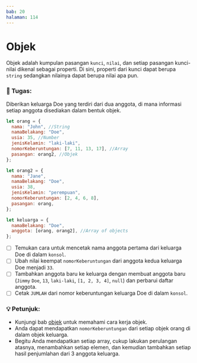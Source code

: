 ```yaml
---
bab: 20
halaman: 114
---
```


# Objek

Objek adalah kumpulan pasangan `kunci`, `nilai`, dan setiap pasangan kunci-nilai dikenal sebagai properti. Di sini, properti dari kunci dapat berupa `string` sedangkan nilainya dapat berupa nilai apa pun.

### 📝 Tugas:

Diberikan keluarga Doe yang terdiri dari dua anggota, di mana informasi setiap anggota disediakan dalam bentuk objek.&#x20;

```javascript
let orang = {
  nama: "John", //String
  namaBelakang: "Doe",
  usia: 35, //Number
  jenisKelamin: "laki-laki",
  nomorKeberuntungan: [7, 11, 13, 17], //Array
  pasangan: orang2, //Objek
};

let orang2 = {
  nama: "Jane",
  namaBelakang: "Doe",
  usia: 38,
  jenisKelamin: "perempuan",
  nomorKeberuntungan: [2, 4, 6, 8],
  pasangan: orang,
};

let keluarga = {
  namaBelakang: "Doe",
  anggota: [orang, orang2], //Array of objects
};
```

- [ ] Temukan cara untuk mencetak nama anggota pertama dari keluarga Doe di dalam `konsol`.
- [ ] Ubah nilai keempat `nomorKeberuntungan` dari anggota kedua keluarga Doe menjadi `33`.
- [ ] Tambahkan anggota baru ke keluarga dengan membuat anggota baru (`Jimmy` `Doe`, `13`, `laki-laki`, `[1, 2, 3, 4]`, `null`) dan perbarui daftar anggota.
- [ ] Cetak `JUMLAH` dari nomor keberuntungan keluarga Doe di dalam `konsol`.&#x20;

### 💡 Petunjuk:

- Kunjungi bab [objek](../objects/) untuk memahami cara kerja objek.
- Anda dapat mendapatkan `nomorKeberuntungan` dari setiap objek orang di dalam objek keluarga.
- Begitu Anda mendapatkan setiap array, cukup lakukan perulangan atasnya, menambahkan setiap elemen, dan kemudian tambahkan setiap hasil penjumlahan dari 3 anggota keluarga.
